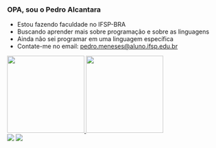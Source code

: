 ### OPA, sou o Pedro Alcantara
- Estou fazendo faculdade no IFSP-BRA
- Buscando aprender mais sobre programação e sobre as linguagens
- Ainda não sei programar em uma linguagem específica
- Contate-me no email: pedro.meneses@aluno.ifsp.edu.br

<div>
  <a href="https://github.com/Pedro-Alcantara21">
  <img height="180em" src="https://github-readme-stats.vercel.app/api?username=pedroalcantara&show_icons=true&theme=dark&include_all_comits=true&count_private=true"/> 
  <img height="180em" src="https://github-readme-stats.vercel.app/api/top-langs/?username=pedroalcantara&layout=compact&langs_count=16&theme=dark"/> 
</div>

<div> 
 <a href="https://www.linkedin.com/in/pedro-alcantara-70a44b359/" target="_blank"><img src="https://img.shields.io/badge/LinkedIn-0077B5?style=for-the-badge&logo=linkedin&logoColor=white" target="_blank"></a>
<a href = "pedro.meneses@aluno.ifsp.edu.br"><img src="https://img.shields.io/badge/-Gmail-%23333?style=for-the-badge&logo=gmail&logoColor=white" target="_blank"></a>  
</div>

 
          
          
          
  
